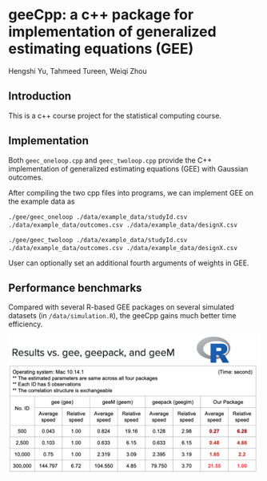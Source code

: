 # geeCpp: a c++ package for implementation of generalized estimating equations (GEE)
Hengshi Yu, Tahmeed Tureen, Weiqi Zhou


## Introduction

This is a c++ course project for the statistical computing course. 


## Implementation 

Both `geec_oneloop.cpp` and `geec_twoloop.cpp` provide the C++ implementation of generalized estimating equations (GEE) with Gaussian outcomes. 

After compiling the two cpp files into programs, we can implement GEE on the example data as
```
./gee/geec_oneloop ./data/example_data/studyId.csv ./data/example_data/outcomes.csv ./data/example_data/designX.csv
```

```
./gee/geec_twoloop ./data/example_data/studyId.csv ./data/example_data/outcomes.csv ./data/example_data/designX.csv
```
User can optionally set an additional fourth arguments of weights in GEE.  

## Performance benchmarks

Compared with several R-based GEE packages on several simulated datasets (in `/data/simulation.R`), the geeCpp gains much better time efficiency.

<img align="center" src="gee/geeAlgorithm/speed.png" width="600">